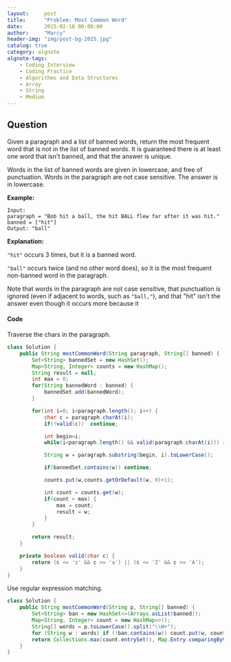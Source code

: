 ```yaml
---
layout:     post
title:      "Problem: Most Common Word"
date:       2015-02-18 00:00:00
author:     "Marcy"
header-img: "img/post-bg-2015.jpg"
catalog: true
category: algnote
algnote-tags:
    - Coding Interview
    - Coding Practice
    - Algorithms and Data Structures
    - Array
    - String
    - Medium
---
```


## Question

Given a paragraph and a list of banned words, return the most frequent word that is not in the list of banned words.  It is guaranteed there is at least one word that isn't banned, and that the answer is unique.

Words in the list of banned words are given in lowercase, and free of punctuation.  Words in the paragraph are not case sensitive.  The answer is in lowercase.

**Example:**
```
Input:
paragraph = "Bob hit a ball, the hit BALL flew far after it was hit."
banned = ["hit"]
Output: "ball"
```

**Explanation:**

`"hit"` occurs 3 times, but it is a banned word.

`"ball"` occurs twice (and no other word does), so it is the most frequent non-banned word in the paragraph.

Note that words in the paragraph are not case sensitive, that punctuation is ignored (even if adjacent to words, such as `"ball,"`), and that "hit" isn't the answer even though it occurs more because it


#### Code

Traverse the chars in the paragraph.

```java
class Solution {
    public String mostCommonWord(String paragraph, String[] banned) {
        Set<String> bannedSet = new HashSet();
        Map<String, Integer> counts = new HashMap();
        String result = null;
        int max = 0;
        for(String bannedWord : banned) {
            bannedSet.add(bannedWord);
        }

        for(int i=0; i<paragraph.length(); i++) {
            char c = paragraph.charAt(i);
            if(!valid(c))  continue;

            int begin=i;
            while(i<paragraph.length() && valid(paragraph.charAt(i))) i++;

            String w = paragraph.substring(begin, i).toLowerCase();

            if(bannedSet.contains(w)) continue;

            counts.put(w,counts.getOrDefault(w, 0)+1);

            int count = counts.get(w);
            if(count > max) {
                max = count;
                result = w;
            }
        }

        return result;
    }

    private boolean valid(char c) {
        return (c <= 'z' && c >= 'a') || (c <= 'Z' && c >= 'A');
    }
}
```

Use regular expression matching.

```java
class Solution {
    public String mostCommonWord(String p, String[] banned) {
        Set<String> ban = new HashSet<>(Arrays.asList(banned));
        Map<String, Integer> count = new HashMap<>();
        String[] words = p.toLowerCase().split("\\W+");
        for (String w : words) if (!ban.contains(w)) count.put(w, count.getOrDefault(w, 0) + 1);
        return Collections.max(count.entrySet(), Map.Entry.comparingByValue()).getKey();
    }
}
```


